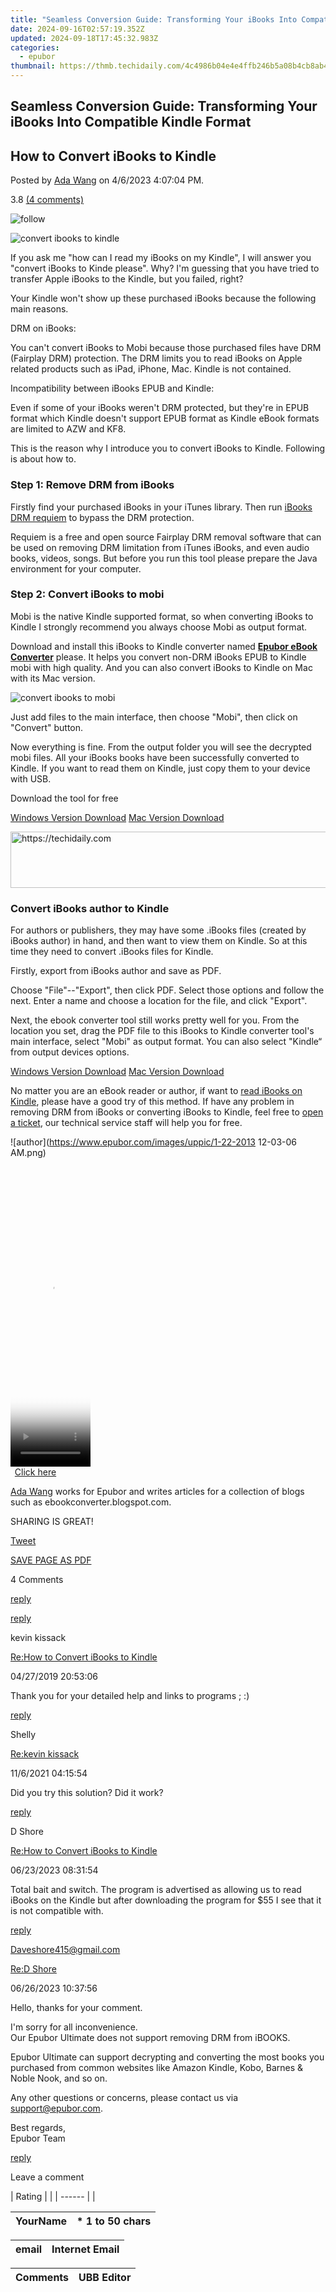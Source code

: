 ```yaml
---
title: "Seamless Conversion Guide: Transforming Your iBooks Into Compatible Kindle Format"
date: 2024-09-16T02:57:19.352Z
updated: 2024-09-18T17:45:32.983Z
categories:
  - epubor
thumbnail: https://thmb.techidaily.com/4c4986b04e4e4ffb246b5a08b4cb8ab42716db3ec20badd6e4149efabbe9ecee.jpg
---
```


## Seamless Conversion Guide: Transforming Your iBooks Into Compatible Kindle Format

## How to Convert iBooks to Kindle

Posted by [Ada Wang](https://plus.google.com/+AdaWang/posts) on 4/6/2023 4:07:04 PM.

3.8 [(4 comments)](http://www.epubor.com/#comment-area) 

![follow](http://www.epubor.com/images/follow.png)

![convert ibooks to kindle](http://www.epubor.com/images/uppic/convert-ibooks-to-kindle.jpg)

If you ask me "how can I read my iBooks on my Kindle", I will answer you "convert iBooks to Kinde please". Why? I'm guessing that you have tried to transfer Apple iBooks to the Kindle, but you failed, right?

Your Kindle won't show up these purchased iBooks because the following main reasons.

DRM on iBooks: 

You can't convert iBooks to Mobi because those purchased files have DRM (Fairplay DRM) protection. The DRM limits you to read iBooks on Apple related products such as iPad, iPhone, Mac. Kindle is not contained.

Incompatibility between iBooks EPUB and Kindle: 

Even if some of your iBooks weren't DRM protected, but they're in EPUB format which Kindle doesn't support EPUB format as Kindle eBook formats are limited to AZW and KF8.

This is the reason why I introduce you to convert iBooks to Kindle. Following is about how to.

### Step 1: Remove DRM from iBooks

Firstly find your purchased iBooks in your iTunes library. Then run [iBooks DRM requiem](https://digiex.net/threads/requiem-4-1-remove-itunes-drm-fairplay-from-music-video-and-books.11796/) to bypass the DRM protection.

Requiem is a free and open source Fairplay DRM removal software that can be used on removing DRM limitation from iTunes iBooks, and even audio books, videos, songs. But before you run this tool please prepare the Java environment for your computer.

### Step 2: Convert iBooks to mobi

Mobi is the native Kindle supported format, so when converting iBooks to Kindle I strongly recommend you always choose Mobi as output format.

Download and install this iBooks to Kindle converter named [**Epubor eBook Converter**](https://tools.techidaily.com/epubor/ebook-converter/) please. It helps you convert non-DRM iBooks EPUB to Kindle mobi with high quality. And you can also convert iBooks to Kindle on Mac with its Mac version.

![convert ibooks to mobi](http://www.epubor.com/images/uppic/convert-ibooks-to-mobi.png)

Just add files to the main interface, then choose "Mobi", then click on "Convert" button.

Now everything is fine. From the output folder you will see the decrypted mobi files. All your iBooks books have been successfully converted to Kindle. If you want to read them on Kindle, just copy them to your device with USB.

Download the tool for free

[Windows Version Download](http://download.epubor.com/epubor-converter.exe) [Mac Version Download](http://download.epubor.com/epubor-converter.zip)

<!-- affiliate ads begin -->
<a href="https://appsumo.8odi.net/c/5597632/2118326/7443" target="_top" id="2118326">
  <img src="//a.impactradius-go.com/display-ad/7443-2118326" border="0" alt="https://techidaily.com" width="728" height="90"/>
</a>
<img height="0" width="0" src="https://appsumo.8odi.net/i/5597632/2118326/7443" style="position:absolute;visibility:hidden;" border="0" />
<!-- affiliate ads end -->

### Convert iBooks author to Kindle

For authors or publishers, they may have some .iBooks files (created by iBooks author) in hand, and then want to view them on Kindle. So at this time they need to convert .iBooks files for Kindle. 

Firstly, export from iBooks author and save as PDF.

Choose "File"--"Export", then click PDF. Select those options and follow the next. Enter a name and choose a location for the file, and click "Export".

Next, the ebook converter tool still works pretty well for you. From the location you set, drag the PDF file to this iBooks to Kindle converter tool's main interface, select "Mobi" as output format. You can also select "Kindle“ from output devices options.

[Windows Version Download](http://download.epubor.com/epubor-converter.exe) [Mac Version Download](http://download.epubor.com/epubor-converter.zip)

No matter you are an eBook reader or author, if want to [read iBooks on Kindle](https://tools.techidaily.com/epubor/products/), please have a good try of this method. If have any problem in removing DRM from iBooks or converting iBooks to Kindle, feel free to [open a ticket](https://share.hsforms.com/1XMDdDw%5FCReqsb5-qCwX6fgc1yk8), our technical service staff will help you for free.

![author](https://www.epubor.com/images/uppic/1-22-2013 12-03-06 AM.png)

<!-- affiliate ads begin -->
<span id="1975503">
					<video width="128" height="480" style="cursor:pointer"
           poster="//a.impactradius-go.com/display-clicktoplayimage/1975503.png"
           onclick="if(!this.playClicked){this.play();this.setAttribute('controls',true);this.playClicked=true;}">
	   <source src="//a.impactradius-go.com/display-ad/22993-1975503">
	   <img src="//a.impactradius-go.com/display-clicktoplayimage/1975503.png" style="border: none; height: 100%; width: 100%; object-fit: contain">
	</video>
	<div style="width:80px;text-align:center"><a href="javascript:window.open(decodeURIComponent('https%3A%2F%2Fhomestyler.sjv.io%2Fc%2F5597632%2F1975503%2F22993'), '_blank');void(0);">Click here</a></div>
</span>
<img height="0" width="0" src="https://imp.pxf.io/i/5597632/1975503/22993" style="position:absolute;visibility:hidden;" border="0" />
<!-- affiliate ads end -->

[Ada Wang](https://plus.google.com/+AdaWang/posts) works for Epubor and writes articles for a collection of blogs such as ebookconverter.blogspot.com.

SHARING IS GREAT!

[Tweet](https://twitter.com/share) 

[SAVE PAGE AS PDF](https://tools.techidaily.com/epubor/products/) 

4 Comments

[reply](https://tools.techidaily.com/epubor/products/) 

[reply](https://tools.techidaily.com/epubor/products/) 

kevin kissack

[Re:How to Convert iBooks to Kindle](https://tools.techidaily.com/epubor/products/)

04/27/2019 20:53:06

Thank you for your detailed help and links to programs ; :)

[reply](https://tools.techidaily.com/epubor/products/) 

Shelly

[Re:kevin kissack](https://tools.techidaily.com/epubor/products/)

11/6/2021 04:15:54

Did you try this solution? Did it work?

[reply](https://tools.techidaily.com/epubor/products/) 

D Shore

[Re:How to Convert iBooks to Kindle](https://tools.techidaily.com/epubor/products/)

06/23/2023 08:31:54

Total bait and switch. The program is advertised as allowing us to read iBooks on the Kindle but after downloading the program for $55 I see that it is not compatible with.

[reply](https://tools.techidaily.com/epubor/products/) 

Daveshore415@gmail.com

[Re:D Shore](https://tools.techidaily.com/epubor/products/)

06/26/2023 10:37:56

Hello, thanks for your comment.

 I'm sorry for all inconvenience.   
 Our Epubor Ultimate does not support removing DRM from iBOOKS. 

 Epubor Ultimate can support decrypting and converting the most books you purchased from common websites like Amazon Kindle, Kobo, Barnes & Noble Nook, and so on.

 Any other questions or concerns, please contact us via support@epubor.com.

 Best regards,  
 Epubor Team

[reply](https://tools.techidaily.com/epubor/products/) 

Leave a comment

| Rating |  |
| ------ |  |

| YourName | \*  1 to 50 chars |
| -------- | ----------------- |

| email | Internet Email |
| ----- | -------------- |

| Comments | UBB Editor |
| -------- | ---------- |

<ins class="adsbygoogle"
     style="display:block"
     data-ad-format="autorelaxed"
     data-ad-client="ca-pub-7571918770474297"
     data-ad-slot="1223367746"></ins>

<ins class="adsbygoogle"
     style="display:block"
     data-ad-client="ca-pub-7571918770474297"
     data-ad-slot="8358498916"
     data-ad-format="auto"
     data-full-width-responsive="true"></ins>



